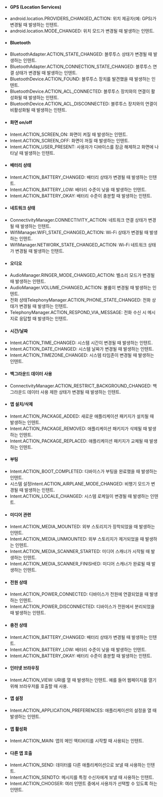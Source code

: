 - #### GPS (Location Services)
- android.location.PROVIDERS_CHANGED_ACTION: 위치 제공자(예: GPS)가 변경될 때 발생하는 인텐트.
- android.location.MODE_CHANGED: 위치 모드가 변경될 때 발생하는 인텐트. 
- #### Bluetooth
- BluetoothAdapter.ACTION_STATE_CHANGED: 블루투스 상태가 변경될 때 발생하는 인텐트.
- BluetoothAdapter.ACTION_CONNECTION_STATE_CHANGED: 블루투스 연결 상태가 변경될 때 발생하는 인텐트.
- BluetoothDevice.ACTION_FOUND: 블루투스 장치를 발견했을 때 발생하는 인텐트.
- BluetoothDevice.ACTION_ACL_CONNECTED: 블루투스 장치와의 연결이 활성화될 때 발생하는 인텐트.
- BluetoothDevice.ACTION_ACL_DISCONNECTED: 블루투스 장치와의 연결이 비활성화될 때 발생하는 인텐트.
- #### 화면 on/off
- Intent.ACTION_SCREEN_ON: 화면이 켜질 때 발생하는 인텐트.
- Intent.ACTION_SCREEN_OFF: 화면이 꺼질 때 발생하는 인텐트.
- Intent.ACTION_USER_PRESENT: 사용자가 디바이스를 잠금 해제하고 화면에 나타날 때 발생하는 인텐트.
- #### 배터리 상태
- Intent.ACTION_BATTERY_CHANGED: 배터리 상태가 변경될 때 발생하는 인텐트.
- Intent.ACTION_BATTERY_LOW: 배터리 수준이 낮을 때 발생하는 인텐트.
- Intent.ACTION_BATTERY_OKAY: 배터리 수준이 충분할 때 발생하는 인텐트.
- #### 네트워크 상태
- ConnectivityManager.CONNECTIVITY_ACTION: 네트워크 연결 상태가 변경될 때 발생하는 인텐트.
- WifiManager.WIFI_STATE_CHANGED_ACTION: Wi-Fi 상태가 변경될 때 발생하는 인텐트.
- WifiManager.NETWORK_STATE_CHANGED_ACTION: Wi-Fi 네트워크 상태가 변경될 때 발생하는 인텐트.
- #### 오디오
- AudioManager.RINGER_MODE_CHANGED_ACTION: 벨소리 모드가 변경될 때 발생하는 인텐트.
- AudioManager.VOLUME_CHANGED_ACTION: 볼륨이 변경될 때 발생하는 인텐트.
- 전화 상태TelephonyManager.ACTION_PHONE_STATE_CHANGED: 전화 상태가 변경될 때 발생하는 인텐트.
- TelephonyManager.ACTION_RESPOND_VIA_MESSAGE: 전화 수신 시 메시지로 응답할 때 발생하는 인텐트.
- #### 시간/날짜
- Intent.ACTION_TIME_CHANGED: 시스템 시간이 변경될 때 발생하는 인텐트.
- Intent.ACTION_DATE_CHANGED: 시스템 날짜가 변경될 때 발생하는 인텐트.
- Intent.ACTION_TIMEZONE_CHANGED: 시스템 타임존이 변경될 때 발생하는 인텐트.
- #### 백그라운드 데이터 사용
- ConnectivityManager.ACTION_RESTRICT_BACKGROUND_CHANGED: 백그라운드 데이터 사용 제한 상태가 변경될 때 발생하는 인텐트.
- #### 앱 설치/삭제
- Intent.ACTION_PACKAGE_ADDED: 새로운 애플리케이션 패키지가 설치될 때 발생하는 인텐트.
- Intent.ACTION_PACKAGE_REMOVED: 애플리케이션 패키지가 삭제될 때 발생하는 인텐트.
- Intent.ACTION_PACKAGE_REPLACED: 애플리케이션 패키지가 교체될 때 발생하는 인텐트.
- #### 부팅
- Intent.ACTION_BOOT_COMPLETED: 디바이스가 부팅을 완료했을 때 발생하는 인텐트.
- 시스템 설정Intent.ACTION_AIRPLANE_MODE_CHANGED: 비행기 모드가 변경될 때 발생하는 인텐트.
- Intent.ACTION_LOCALE_CHANGED: 시스템 로케일이 변경될 때 발생하는 인텐트.
- #### 미디어 관련
- Intent.ACTION_MEDIA_MOUNTED: 외부 스토리지가 장착되었을 때 발생하는 인텐트.
- Intent.ACTION_MEDIA_UNMOUNTED: 외부 스토리지가 제거되었을 때 발생하는 인텐트.
- Intent.ACTION_MEDIA_SCANNER_STARTED: 미디어 스캐너가 시작될 때 발생하는 인텐트.
- Intent.ACTION_MEDIA_SCANNER_FINISHED: 미디어 스캐너가 완료될 때 발생하는 인텐트.
- #### 전원 상태
- Intent.ACTION_POWER_CONNECTED: 디바이스가 전원에 연결되었을 때 발생하는 인텐트.
- Intent.ACTION_POWER_DISCONNECTED: 디바이스가 전원에서 분리되었을 때 발생하는 인텐트.
- #### 충전 상태
- Intent.ACTION_BATTERY_CHANGED: 배터리 상태가 변경될 때 발생하는 인텐트.
- Intent.ACTION_BATTERY_LOW: 배터리 수준이 낮을 때 발생하는 인텐트.
- Intent.ACTION_BATTERY_OKAY: 배터리 수준이 충분할 때 발생하는 인텐트.
- #### 인터넷 브라우징
- Intent.ACTION_VIEW: URI를 열 때 발생하는 인텐트. 예를 들어 웹페이지를 열기 위해 브라우저를 호출할 때 사용.
- #### 앱 설정
- Intent.ACTION_APPLICATION_PREFERENCES: 애플리케이션의 설정을 열 때 발생하는 인텐트.
- #### 앱 활성화
- Intent.ACTION_MAIN: 앱의 메인 액티비티를 시작할 때 사용되는 인텐트.
- #### 다른 앱 호출
- Intent.ACTION_SEND: 데이터를 다른 애플리케이션으로 보낼 때 사용하는 인텐트.
- Intent.ACTION_SENDTO: 메시지를 특정 수신자에게 보낼 때 사용하는 인텐트.
- Intent.ACTION_CHOOSER: 여러 인텐트 중에서 사용자가 선택할 수 있도록 하는 인텐트.